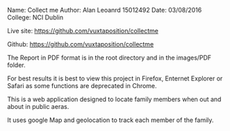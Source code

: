 

Name: Collect me 
Author: Alan Leoanrd 15012492
Date: 03/08/2016
College: NCI Dublin

Live site: https://github.com/vuxtaposition/collectme

Github: https://github.com/vuxtaposition/collectme


The Report in PDF format is in the root directory and in the images/PDF folder.

For best results it is best to view this project in Firefox, Enternet Explorer or Safari as some functions are deprecated in Chrome.







This is a web application designed to locate family members when out and about in public aeras.

It uses google Map and geolocation to track each member of the family.


  